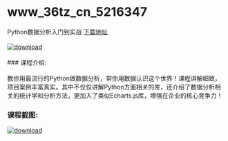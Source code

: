 # www_36tz_cn_5216347
Python数据分析入门到实战
[下载地址](http://www.36tz.cn/article/5216347 "下载地址")
<br/></br>[![download](http://36tz.cn/muke_img/2020_11_12345-1.jpg "下载地址")](http://www.36tz.cn/article/5216347 "下载地址")
<br/></br>### 课程介绍:<br/></br>教你用最流行的Python做数据分析，带你用数据认识这个世界！课程讲解细致，项目案例丰富真实。其中不仅仅讲解Python方面相关的库，还介绍了数据分析相关的统计学和分析方法，更加入了类似Echarts.js库，增强在企业的核心竞争力！

### 课程截图:
[![download](http://36tz.cn/muke_img/2020_11_2-85.png "下载地址")](http://www.36tz.cn/article/5216347 "下载地址")
